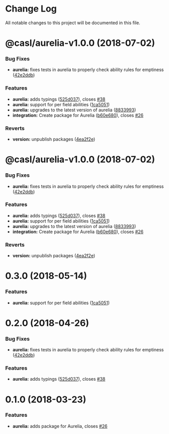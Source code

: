 # Change Log

All notable changes to this project will be documented in this file.

<a name="@casl/aurelia-v1.0.0"></a>
# @casl/aurelia-v1.0.0 (2018-07-02)


### Bug Fixes

* **aurelia:** fixes tests in aurelia to properly check ability rules for emptiness ([42e2ddb](https://github.com/stalniy/casl/commit/42e2ddb))


### Features

* **aurelia:** adds typings ([525d037](https://github.com/stalniy/casl/commit/525d037)), closes [#38](https://github.com/stalniy/casl/issues/38)
* **aurelia:** support for per field abilities ([1ca5051](https://github.com/stalniy/casl/commit/1ca5051))
* **aurelia:** upgrades to the latest version of aurelia ([8833993](https://github.com/stalniy/casl/commit/8833993))
* **integration:** Create package for Aurelia ([b60e680](https://github.com/stalniy/casl/commit/b60e680)), closes [#26](https://github.com/stalniy/casl/issues/26)


### Reverts

* **version:** unpublish packages ([4ea2f2e](https://github.com/stalniy/casl/commit/4ea2f2e))

<a name="@casl/aurelia-v1.0.0"></a>
# @casl/aurelia-v1.0.0 (2018-07-02)


### Bug Fixes

* **aurelia:** fixes tests in aurelia to properly check ability rules for emptiness ([42e2ddb](https://github.com/stalniy/casl/commit/42e2ddb))


### Features

* **aurelia:** adds typings ([525d037](https://github.com/stalniy/casl/commit/525d037)), closes [#38](https://github.com/stalniy/casl/issues/38)
* **aurelia:** support for per field abilities ([1ca5051](https://github.com/stalniy/casl/commit/1ca5051))
* **aurelia:** upgrades to the latest version of aurelia ([8833993](https://github.com/stalniy/casl/commit/8833993))
* **integration:** Create package for Aurelia ([b60e680](https://github.com/stalniy/casl/commit/b60e680)), closes [#26](https://github.com/stalniy/casl/issues/26)


### Reverts

* **version:** unpublish packages ([4ea2f2e](https://github.com/stalniy/casl/commit/4ea2f2e))

<a name="0.3.0"></a>
# 0.3.0 (2018-05-14)


### Features

* **aurelia:** support for per field abilities ([1ca5051](https://github.com/stalniy/casl/commit/1ca5051))



<a name="0.2.0"></a>
# 0.2.0 (2018-04-26)


### Bug Fixes

* **aurelia:** fixes tests in aurelia to properly check ability rules for emptiness ([42e2ddb](https://github.com/stalniy/casl/commit/42e2ddb))


### Features

* **aurelia:** adds typings ([525d037](https://github.com/stalniy/casl/commit/525d037)), closes [#38](https://github.com/stalniy/casl/issues/38)


<a name="0.1.0"></a>
# 0.1.0 (2018-03-23)

### Features

* **aurelia:** adds package for Aurelia, closes [#26](https://github.com/stalniy/casl/issues/26)
